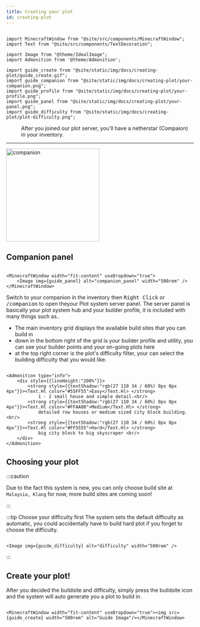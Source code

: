 ```yaml
---
title: Creating your plot
id: creating-plot
---
```


```mdx-code-block

import MinecraftWindow from "@site/src/components/MinecraftWindow";
import Text from "@site/src/components/TextDecoration";

import Image from "@theme/IdealImage";
import Admonition from '@theme/Admonition';

import guide_create from "@site/static/img/docs/creating-plot/guide_create.gif";
import guide_companion from "@site/static/img/docs/creating-plot/your-companion.png";
import guide_profile from "@site/static/img/docs/creating-plot/your-profile.png";
import guide_panel from "@site/static/img/docs/creating-plot/your-panel.png";
import guide_difficulty from "@site/static/img/docs/creating-plot/plot-difficulty.png";

```
<div class="container"><div class="row">
    <div class="col col--6"><dd>After you joined our plot server, you'll have a netherstar (Compaion) in your inventory.</dd><hr/></div>
    <div class="col col--6"><Image img={guide_companion} alt="companion" width="250rem" style={{borderRadius:"6px"}} className="item shadow--md" /></div>
</div></div>

## Companion panel
```mdx-code-block

<MinecraftWindow width="fit-content" useDropdown="true">
    <Image img={guide_panel} alt="companion_panel" width="500rem" />
</MinecraftWindow>

```

Switch to your companion in the inventory then <kbd>Right Click</kbd> or <kbd>/companion</kbd> to open theyour Plot system server panel.
The server panel is basically your plot system hub and your builder profile, it is included with many things such as..
- The main inventory grid displays the available build sites that you can build in
- down in the bottom right of the grid is your builder profile and utility, you can see your builder points and your on-going plots here
- at the top right corner is the plot's difficulty filter, your can select the building difficulty that you would like.

```mdx-code-block

<Admonition type="info">
    <div style={{lineHeight:"200%"}}>
        <strong style={{textShadow:"rgb(27 110 34 / 60%) 0px 0px 4px"}}><Text.Hl color="#55FF55">Easy</Text.Hl> </strong>
            1 - 2 small house and simple detail.<br/>
        <strong style={{textShadow:"rgb(27 110 34 / 60%) 0px 0px 4px"}}><Text.Hl color="#FFAA00">Medium</Text.Hl> </strong> 
            detailed row houses or medium sized city block building.<br/>
        <strong style={{textShadow:"rgb(27 110 34 / 60%) 0px 0px 4px"}}><Text.Hl color="#FF5555">Hard</Text.Hl> </strong>
            big city block to big skyscraper <br/>
    </div>
</Admonition>

```

## Choosing your plot 
:::caution 

Due to the fact this system is new, you can only choose build site at `Malaysia, Klang` for now, more build sites are coming soon!

:::

:::tip Choose your difficulty first
The system sets the default difficulty as automatic, you could accidentally have to build hard plot if you forget to choose the difficulty.

```mdx-code-block

<Image img={guide_difficulty} alt="difficulty" width="500rem" />

```
:::

## Create your plot!
After you decided the buildsite and difficulty, simply press the buildsite icon and the system will auto generate you a plot to build in.


```mdx-code-block

<MinecraftWindow width="fit-content" useDropdown="true"><img src={guide_create} width="500rem" alt="Guide Image"/></MinecraftWindow>

```